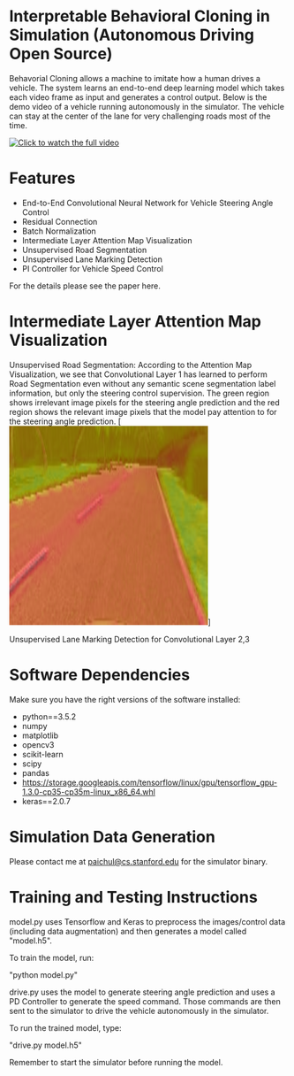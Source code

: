 # Interpretable Behavioral Cloning in Simulation (Autonomous Driving Open Source)

Behavorial Cloning allows a machine to imitate how a human drives a vehicle. The system 
learns an end-to-end deep learning model which takes each video frame as input and 
generates a control output. Below is the demo video of a vehicle running autonomously in the 
simulator. The vehicle can stay at the center of the lane for very challenging roads most of the time.

[![Click to watch the full video](https://github.com/paichul/Behavioral-Cloning/blob/master/bc.gif)](https://www.youtube.com/watch?v=pNWlzoTTb_A)

# Features
- End-to-End Convolutional Neural Network for Vehicle Steering Angle Control
- Residual Connection
- Batch Normalization
- Intermediate Layer Attention Map Visualization
- Unsupervised Road Segmentation
- Unsupervised Lane Marking Detection
- PI Controller for Vehicle Speed Control

For the details please see the paper here.

# Intermediate Layer Attention Map Visualization
Unsupervised Road Segmentation: According to the Attention Map Visualization, we see that 
Convolutional Layer 1 has learned to perform Road Segmentation even without 
any semantic scene segmentation label information, but only the steering control supervision.
The green region shows irrelevant image pixels for the steering angle prediction and the red region
shows the relevant image pixels that the model pay attention to for the steering angle prediction.
[![](https://github.com/paichul/Behavioral-Cloning/blob/master/unsupervised%20road%20segmentation.png)]

Unsupervised Lane Marking Detection for Convolutional Layer 2,3


# Software Dependencies
Make sure you have the right versions of the software installed: 
- python==3.5.2
- numpy
- matplotlib
- opencv3
- scikit-learn
- scipy
- pandas
- https://storage.googleapis.com/tensorflow/linux/gpu/tensorflow_gpu-1.3.0-cp35-cp35m-linux_x86_64.whl
- keras==2.0.7

# Simulation Data Generation
Please contact me at paichul@cs.stanford.edu for the simulator binary.

# Training and Testing Instructions

model.py uses Tensorflow and Keras to preprocess the images/control data (including data augmentation) and then generates a 
model called "model.h5".

To train the model, run:

"python model.py"

drive.py uses the model to generate steering angle prediction and uses a PD Controller to generate the speed command. Those commands are then sent to the simulator to drive the vehicle autonomously in the simulator. 

To run the trained model, type:

"drive.py model.h5"

Remember to start the simulator before running the model.
